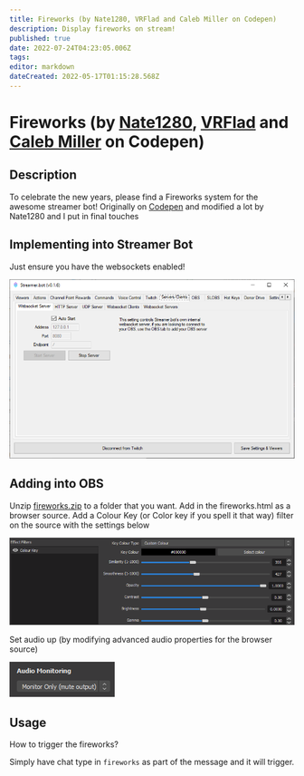 ```yaml
---
title: Fireworks (by Nate1280, VRFlad and Caleb Miller on Codepen)
description: Display fireworks on stream!
published: true
date: 2022-07-24T04:23:05.006Z
tags: 
editor: markdown
dateCreated: 2022-05-17T01:15:28.568Z
---
```


# Fireworks (by [Nate1280](https://www.twitch.tv/nate1280), [VRFlad](https://www.twitch.tv/vrflad) and [Caleb Miller](https://codepen.io/MillerTime) on Codepen)

## Description

To celebrate the new years, please find a Fireworks system for the awesome streamer bot!
Originally on [Codepen](https://codepen.io/MillerTime/pen/XgpNwb) and modified a lot by Nate1280 and I put in final touches

## Implementing into Streamer Bot

Just ensure you have the websockets enabled!

![fireworks-websocket.png](/overlays/fireworks/images/fireworks-websocket.png)

## Adding into OBS

Unzip [fireworks.zip](/overlays/fireworks/files/fireworks.zip) to a folder that you want.
Add in the fireworks.html as a browser source.
Add a Colour Key (or Color key if you spell it that way) filter on the source with the settings below

![fireworks-obscolorkey.png](/overlays/fireworks/images/fireworks-obscolorkey.png)

Set audio up (by modifying advanced audio properties for the browser source)

![fireworks-audio.png](/overlays/fireworks/images/fireworks-audio.png)

## Usage

How to trigger the fireworks?

Simply have chat type in ``fireworks`` as part of the message and it will trigger.
